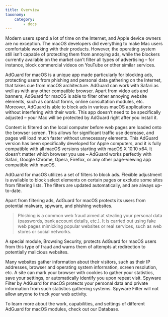 ```yaml
---
title: Overview
taxonomy:
    category:
        - docs
---
```


Modern users spend a lot of time on the Internet, and Apple device owners are no exception. The macOS developers did everything to make Mac users comfortable working with their products. However, the operating system still isn’t capable of protecting them from annoying ads, while the blockers currently available on the market can’t filter all types of advertising – for instance, block commercial videos on YouTube or other similar services.

AdGuard for macOS is a unique app made particularly for blocking ads, protecting users from phishing and personal data gathering on the Internet, that takes cue from macOS architecture. AdGuard can work with Safari as well as with any other compatible browser. Apart from video ads and banners, AdGuard for macOS is able to filter other annoying website elements, such as contact forms, online consultation modules, etc. Moreover, AdGuard is able to block ads in various macOS applications without interfering with their work. This app doesn’t need to be specifically adjusted – your Mac will be protected by AdGuard right after you install it.

Content is filtered on the local computer before web pages are loaded onto the browser screen. This allows for significant traffic use decrease, and pages will load much faster without unnecessary elements. This AdGuard version has been specifically developed for Apple computers, and it is fully compatible with all macOS versions starting with macOS X 10.10 x64. It doesn’t matter which browser you use – AdGuard works perfectly with Safari, Google Chrome, Opera, Firefox, or any other page-viewing app compatible with macOS.

AdGuard for macOS utilizes a set of filters to block ads. Flexible adjustment is available to block select elements on certain pages or exclude some sites from filtering lists. The filters are updated automatically, and are always up-to-date.

Apart from filtering ads, AdGuard for macOS protects its users from potential malware, spyware, and phishing websites.

>Phishing is a common web fraud aimed at stealing your personal data (passwords, bank account details, etc.). It is carried out using fake web pages mimicking popular websites or real services, such as web stores or social networks.

A special module, Browsing Security, protects AdGuard for macOS users from this type of fraud and warns them of attempts at redirection to potentially malicious websites.

Many websites gather information about their visitors, such as their IP addresses, browser and operating system information, screen resolution, etc. A site can mark your browser with cookies to gather your statistics, save your settings, or automatically identify you upon repeat visit. Spyware Filter by AdGuard for macOS protects your personal data and private information from such statistics gathering systems. Spyware Filter will not allow anyone to track your web activity.

To learn more about the work, capabilities, and settings of different AdGuard for macOS modules, check out our Database.
